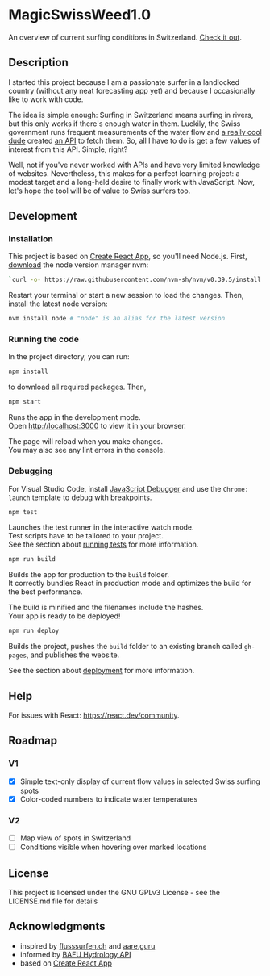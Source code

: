 # MagicSwissWeed1.0

An overview of current surfing conditions in Switzerland. [Check it out](https://nkueng.github.io/MagicSwissWeed/).

## Description

I started this project because I am a passionate surfer in a landlocked country (without any neat forecasting app yet) and because I occasionally like to work with code.

The idea is simple enough: Surfing in Switzerland means surfing in rivers, but this only works if there's enough water in them. Luckily, the Swiss government runs frequent measurements of the water flow and [a really cool dude](https://github.com/cstuder/) created [an API](https://api.existenz.ch/#hydro) to fetch them. So, all I have to do is get a few values of interest from this API. Simple, right?

Well, not if you've never worked with APIs and have very limited knowledge of websites. Nevertheless, this makes for a perfect learning project: a modest target and a long-held desire to finally work with JavaScript. Now, let's hope the tool will be of value to Swiss surfers too.

## Development

### Installation

This project is based on [Create React App](https://create-react-app.dev), so you'll need Node.js. First, [download](https://github.com/nvm-sh/nvm#installing-and-updating) the node version manager nvm:

```bash
`curl -o- https://raw.githubusercontent.com/nvm-sh/nvm/v0.39.5/install.sh | bash`
```

Restart your terminal or start a new session to load the changes. Then, install the latest node version:

```bash
nvm install node # "node" is an alias for the latest version
```

### Running the code

In the project directory, you can run:

```bash
npm install
```

to download all required packages. Then,

```bash
npm start
```

Runs the app in the development mode.\
Open [http://localhost:3000](http://localhost:3000) to view it in your browser.

The page will reload when you make changes.\
You may also see any lint errors in the console.

### Debugging

For Visual Studio Code, install [JavaScript Debugger](https://marketplace.visualstudio.com/items?itemName=ms-vscode.js-debug-nightly) and use the `Chrome: launch` template to debug with breakpoints.

```bash
npm test
```

Launches the test runner in the interactive watch mode.\
Test scripts have to be tailored to your project.\
See the section about [running tests](https://facebook.github.io/create-react-app/docs/running-tests) for more information.

```bash
npm run build
```

Builds the app for production to the `build` folder.\
It correctly bundles React in production mode and optimizes the build for the best performance.

The build is minified and the filenames include the hashes.\
Your app is ready to be deployed!

```bash
npm run deploy
```

Builds the project, pushes the `build` folder to an existing branch called `gh-pages`, and publishes the website.

See the section about [deployment](https://facebook.github.io/create-react-app/docs/deployment) for more information.

## Help

For issues with React: <https://react.dev/community>.

## Roadmap

### V1

- [x] Simple text-only display of current flow values in selected Swiss surfing spots
- [x] Color-coded numbers to indicate water temperatures

### V2

- [ ] Map view of spots in Switzerland
- [ ] Conditions visible when hovering over marked locations

## License

This project is licensed under the GNU GPLv3 License - see the LICENSE.md file for details

## Acknowledgments

- inspired by [flusssurfen.ch](https://www.flusssurfen.ch) and [aare.guru](https://www.aare.guru)
- informed by [BAFU Hydrology API](https://api.existenz.ch/#hydro)
- based on [Create React App](https://create-react-app.dev)
